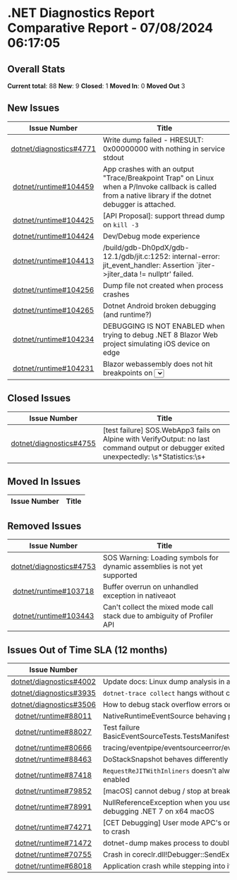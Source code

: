 # .NET Diagnostics Report Comparative Report - 07/08/2024 06:17:05

## Overall Stats

**Current total**: 88
**New**: 9
**Closed**: 1
**Moved In**: 0
**Moved Out** 3

## New Issues

| **Issue Number** | **Title** |
| :--------------: | --------- |
| [dotnet/diagnostics#4771](https://github.com/dotnet/diagnostics/issues/4771) | Write dump failed - HRESULT: 0x00000000 with nothing in service stdout |
| [dotnet/runtime#104459](https://github.com/dotnet/runtime/issues/104459) | App crashes with an output "Trace/Breakpoint Trap" on Linux when a P/Invoke callback is called from a native library if the dotnet debugger is attached. |
| [dotnet/runtime#104425](https://github.com/dotnet/runtime/issues/104425) | [API Proposal]: support thread dump on `kill -3` |
| [dotnet/runtime#104424](https://github.com/dotnet/runtime/issues/104424) | Dev/Debug mode experience |
| [dotnet/runtime#104413](https://github.com/dotnet/runtime/issues/104413) | /build/gdb-Dh0pdX/gdb-12.1/gdb/jit.c:1252: internal-error: jit_event_handler: Assertion `jiter->jiter_data != nullptr' failed. |
| [dotnet/runtime#104256](https://github.com/dotnet/runtime/issues/104256) | Dump file not created when process crashes |
| [dotnet/runtime#104265](https://github.com/dotnet/runtime/issues/104265) | Dotnet Android broken debugging (and runtime?) |
| [dotnet/runtime#104234](https://github.com/dotnet/runtime/issues/104234) | DEBUGGING IS NOT ENABLED when trying to debug .NET 8 Blazor Web project simulating iOS device on edge |
| [dotnet/runtime#104231](https://github.com/dotnet/runtime/issues/104231) | Blazor webassembly does not hit breakpoints on <select> bindings |

## Closed Issues

| **Issue Number** | **Title** |
| :--------------: | --------- |
| [dotnet/diagnostics#4755](https://github.com/dotnet/diagnostics/issues/4755) | [test failure] SOS.WebApp3 fails on Alpine with VerifyOutput: no last command output or debugger exited unexpectedly: \s*Statistics:\s+ |

## Moved In Issues

| **Issue Number** | **Title** |
| :--------------: | --------- |

## Removed Issues

| **Issue Number** | **Title** |
| :--------------: | --------- |
| [dotnet/diagnostics#4753](https://github.com/dotnet/diagnostics/issues/4753) | SOS Warning: Loading symbols for dynamic assemblies is not yet supported |
| [dotnet/runtime#103718](https://github.com/dotnet/runtime/issues/103718) | Buffer overrun on unhandled exception in nativeaot |
| [dotnet/runtime#103443](https://github.com/dotnet/runtime/issues/103443) | Can't collect the mixed mode call stack due to ambiguity of Profiler API |

## Issues Out of Time SLA (12 months)

| **Issue Number** | **Title** |
| :--------------: | --------- |
| [dotnet/diagnostics#4002](https://github.com/dotnet/diagnostics/issues/4002) | Update docs: Linux dump analysis in a Windows environment |
| [dotnet/diagnostics#3935](https://github.com/dotnet/diagnostics/issues/3935) | `dotnet-trace collect` hangs without completing collection on Linux |
| [dotnet/diagnostics#3506](https://github.com/dotnet/diagnostics/issues/3506) | How to debug stack overflow errors on Windows |
| [dotnet/runtime#88011](https://github.com/dotnet/runtime/issues/88011) | NativeRuntimeEventSource behaving poorly in conjunction with other providers |
| [dotnet/runtime#88027](https://github.com/dotnet/runtime/issues/88027) | Test failure BasicEventSourceTests.TestsManifestGeneration.Test_EventSource_EtwManifestGenerationRollover |
| [dotnet/runtime#80666](https://github.com/dotnet/runtime/issues/80666) | tracing/eventpipe/eventsourceerror/eventsourceerror/eventsourceerror failure |
| [dotnet/runtime#88463](https://github.com/dotnet/runtime/issues/88463) | DoStackSnapshot behaves differently on Windows x86 and x64 WRT stack unwinding |
| [dotnet/runtime#87418](https://github.com/dotnet/runtime/issues/87418) | `RequestReJITWithInliners` doesn't always trigger a rejit without `COR_PRF_MONITOR_JIT_COMPILATION` enabled |
| [dotnet/runtime#79852](https://github.com/dotnet/runtime/issues/79852) | [macOS] cannot debug / stop at breakpoints when app sandbox is enabled |
| [dotnet/runtime#78991](https://github.com/dotnet/runtime/issues/78991) | NullReferenceException when you use the short format of string.format $"{sample}" when debugging .NET 7 on x64 macOS |
| [dotnet/runtime#74271](https://github.com/dotnet/runtime/issues/74271) | [CET Debugging] User mode APC's on Windows x64 with CET enabled can cause a debug session to crash  |
| [dotnet/runtime#71472](https://github.com/dotnet/runtime/issues/71472) | dotnet-dump makes process to double its used memory and fails |
| [dotnet/runtime#70755](https://github.com/dotnet/runtime/issues/70755) | Crash in coreclr.dll!Debugger::SendException while processing stack overflow in x64 Windows |
| [dotnet/runtime#68018](https://github.com/dotnet/runtime/issues/68018) | Application crash while stepping into if 'justMyCode' is disabled |

